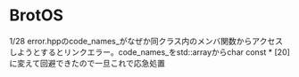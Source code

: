 # BrotOS
1/28 error.hppのcode_names_がなぜか同クラス内のメンバ関数からアクセスしようとするとリンクエラー。code_names_をstd::arrayからchar const * [20]に変えて回避できたので一旦これで応急処置
